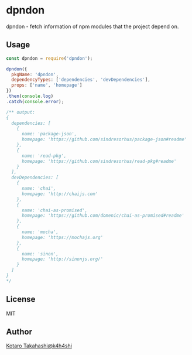 # dpndon
dpndon - fetch information of npm modules that the project depend on.

## Usage
```javascript
const dpndon = require('dpndon');

dpndon({
  pkgName: 'dpndon',
  dependencyTypes: ['dependencies', 'devDependencies'],
  props: ['name', 'homepage']
})
.then(console.log)
.catch(console.error);

/** output:
{
  dependencies: [
    {
      name: 'package-json',
      homepage: 'https://github.com/sindresorhus/package-json#readme' 
    },
    { 
      name: 'read-pkg',
      homepage: 'https://github.com/sindresorhus/read-pkg#readme'
    } 
  ],
  devDependencies: [
    { 
      name: 'chai',
      homepage: 'http://chaijs.com'
    },
    { 
      name: 'chai-as-promised',
      homepage: 'https://github.com/domenic/chai-as-promised#readme'
    },
    { 
      name: 'mocha',
      homepage: 'https://mochajs.org'
    },
    { 
      name: 'sinon',
      homepage: 'http://sinonjs.org/'
    }
  ]
}
*/
```

## License
MIT

## Author
[Kotaro Takahashi@k4h4shi](https://twitter.com/k4h4shi)
